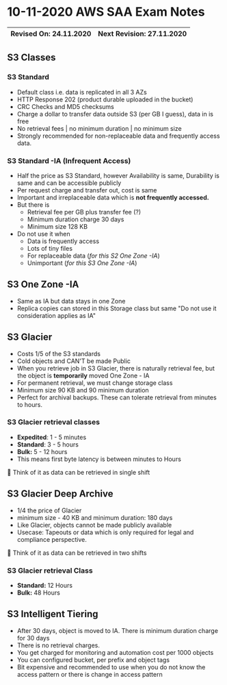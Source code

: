 # 10-11-2020 AWS SAA Exam Notes

Revised On: 24.11.2020 | Next Revision: 27.11.2020
-----------------------| -------------------------

## S3 Classes

### S3 Standard

* Default class i.e. data is replicated in all 3 AZs
* HTTP Response 202 (product durable uploaded in the bucket)
* CRC Checks and MD5 checksums
* Charge a dollar to transfer data outside S3 (per GB I guess), data in is free
* No retrieval fees |  no minimum duration | no minimum size
* Strongly recommended for non-replaceable data and frequently access data.

### S3 Standard -IA (Infrequent Access)

* Half the price as S3 Standard, however Availability is same, Durability is same and can be accessible publicly
* Per request charge and transfer out,  cost is same
* Important and irreplaceable data which is **not frequently accessed.**
* But there is
  * Retrieval fee per GB plus transfer fee (?)
  * Minimum duration charge 30 days
  * Minimum size 128 KB
* Do not use it when
  * Data is frequently access
  * Lots of tiny files
  * For replaceable data (*for this S2 One Zone -IA*)
  * Unimportant (*for this S3 One Zone -IA*)
  
## S3 One Zone -IA

* Same as IA but data stays in one Zone
* Replica copies can stored in this Storage class but same "Do not use it consideration applies as IA"

## S3 Glacier

* Costs 1/5 of the S3 standards
* Cold objects and CAN'T be made Public
* When you retrieve job in S3 Glacier, there is naturally retrieval fee, but the object is **temporarily** moved One Zone - IA
* For permanent retrieval, we must change storage class
* Minimum size 90 KB and 90 minimum duration
* Perfect for archival backups. These can tolerate retrieval from minutes to hours.

### S3 Glacier retrieval classes

* **Expedited**: 1 - 5 minutes
* **Standard**: 3 - 5 hours
* **Bulk:** 5 - 12 hours
* This means first byte latency is between minutes to Hours

:revolving_hearts: Think of it as data can be retrieved in single shift
  
## S3 Glacier Deep Archive

* 1/4 the price of Glacier
* minimum size - 40 KB and minimum duration: 180 days
* Like Glacier, objects cannot be made publicly available
* Usecase: Tapeouts or data which is only required for legal and compliance perspective.

:revolving_hearts: Think of it as data can be retrieved in two shifts

### S3 Glacier retrieval Class

* **Standard:** 12 Hours
* **Bulk:** 48 Hours

## S3 Intelligent Tiering

* After 30 days, object is moved to IA. There is minimum duration charge for 30 days
* There is no retrieval charges.
* You get charged for monitoring and automation cost per 1000 objects
* You can configured bucket, per prefix and object tags
* Bit expensive and recommended to use when you do not know the access pattern or there is change in access pattern
